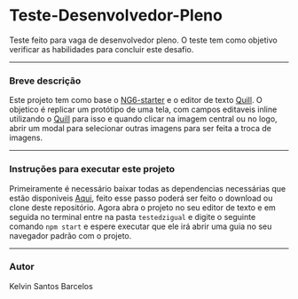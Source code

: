# Teste-Desenvolvedor-Pleno
Teste feito para vaga de desenvolvedor pleno. O teste tem como objetivo verificar as habilidades para concluir este desafio.

<hr>

### Breve descrição
Este projeto tem como base o <a href="https://github.com/PatrickJS/NG6-starter">NG6-starter</a> e o editor de texto <a href="https://quilljs.com/">Quill</a>. O objetico é replicar um protótipo de uma tela, com campos editaveis inline utilizando o <a href="https://quilljs.com/">Quill</a> para isso e quando clicar na imagem central ou no logo, abrir um modal para selecionar outras imagens para ser feita a troca de imagens.
<hr>

### Instruções para executar este projeto
Primeiramente é necessário baixar todas as dependencias necessárias que estão disponiveis <a href="https://github.com/PatrickJS/NG6-starter">Aqui</a>, feito esse passo poderá ser feito o download ou clone deste repositório. Agora abra o projeto no seu editor de texto e em seguida no terminal entre na pasta ```testedzigual``` e digite o seguinte comando ``` npm start ``` e espere executar que ele irá abrir uma guia no seu navegador padrão com o projeto.

<hr>

### Autor
Kelvin Santos Barcelos <br>
